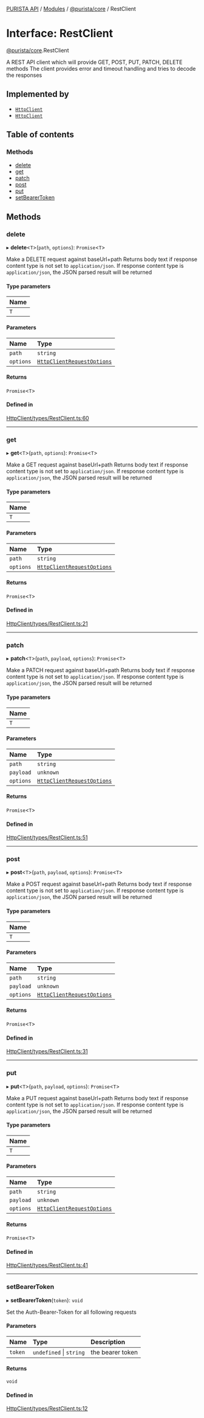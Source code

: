 [PURISTA API](../README.md) / [Modules](../modules.md) / [@purista/core](../modules/purista_core.md) / RestClient

# Interface: RestClient

[@purista/core](../modules/purista_core.md).RestClient

A REST API client which will provide GET, POST, PUT, PATCH, DELETE methods
The client provides error and timeout handling and tries to decode the responses

## Implemented by

- [`HttpClient`](../classes/purista_core.HttpClient.md)
- [`HttpClient`](../classes/purista_core.HttpClient.md)

## Table of contents

### Methods

- [delete](purista_core.RestClient.md#delete)
- [get](purista_core.RestClient.md#get)
- [patch](purista_core.RestClient.md#patch)
- [post](purista_core.RestClient.md#post)
- [put](purista_core.RestClient.md#put)
- [setBearerToken](purista_core.RestClient.md#setbearertoken)

## Methods

### delete

▸ **delete**<`T`\>(`path`, `options`): `Promise`<`T`\>

Make a DELETE request against baseUrl+path
Returns body text if response content type is not set to `application/json`.
If response content type is `application/json`, the JSON parsed result will be returned

#### Type parameters

| Name |
| :------ |
| `T` |

#### Parameters

| Name | Type |
| :------ | :------ |
| `path` | `string` |
| `options` | [`HttpClientRequestOptions`](../modules/purista_core.md#httpclientrequestoptions) |

#### Returns

`Promise`<`T`\>

#### Defined in

[HttpClient/types/RestClient.ts:60](https://github.com/sebastianwessel/purista/blob/master/packages/core/src/HttpClient/types/RestClient.ts#L60)

___

### get

▸ **get**<`T`\>(`path`, `options`): `Promise`<`T`\>

Make a GET request against baseUrl+path
Returns body text if response content type is not set to `application/json`.
If response content type is `application/json`, the JSON parsed result will be returned

#### Type parameters

| Name |
| :------ |
| `T` |

#### Parameters

| Name | Type |
| :------ | :------ |
| `path` | `string` |
| `options` | [`HttpClientRequestOptions`](../modules/purista_core.md#httpclientrequestoptions) |

#### Returns

`Promise`<`T`\>

#### Defined in

[HttpClient/types/RestClient.ts:21](https://github.com/sebastianwessel/purista/blob/master/packages/core/src/HttpClient/types/RestClient.ts#L21)

___

### patch

▸ **patch**<`T`\>(`path`, `payload`, `options`): `Promise`<`T`\>

Make a PATCH request against baseUrl+path
Returns body text if response content type is not set to `application/json`.
If response content type is `application/json`, the JSON parsed result will be returned

#### Type parameters

| Name |
| :------ |
| `T` |

#### Parameters

| Name | Type |
| :------ | :------ |
| `path` | `string` |
| `payload` | `unknown` |
| `options` | [`HttpClientRequestOptions`](../modules/purista_core.md#httpclientrequestoptions) |

#### Returns

`Promise`<`T`\>

#### Defined in

[HttpClient/types/RestClient.ts:51](https://github.com/sebastianwessel/purista/blob/master/packages/core/src/HttpClient/types/RestClient.ts#L51)

___

### post

▸ **post**<`T`\>(`path`, `payload`, `options`): `Promise`<`T`\>

Make a POST request against baseUrl+path
Returns body text if response content type is not set to `application/json`.
If response content type is `application/json`, the JSON parsed result will be returned

#### Type parameters

| Name |
| :------ |
| `T` |

#### Parameters

| Name | Type |
| :------ | :------ |
| `path` | `string` |
| `payload` | `unknown` |
| `options` | [`HttpClientRequestOptions`](../modules/purista_core.md#httpclientrequestoptions) |

#### Returns

`Promise`<`T`\>

#### Defined in

[HttpClient/types/RestClient.ts:31](https://github.com/sebastianwessel/purista/blob/master/packages/core/src/HttpClient/types/RestClient.ts#L31)

___

### put

▸ **put**<`T`\>(`path`, `payload`, `options`): `Promise`<`T`\>

Make a PUT request against baseUrl+path
Returns body text if response content type is not set to `application/json`.
If response content type is `application/json`, the JSON parsed result will be returned

#### Type parameters

| Name |
| :------ |
| `T` |

#### Parameters

| Name | Type |
| :------ | :------ |
| `path` | `string` |
| `payload` | `unknown` |
| `options` | [`HttpClientRequestOptions`](../modules/purista_core.md#httpclientrequestoptions) |

#### Returns

`Promise`<`T`\>

#### Defined in

[HttpClient/types/RestClient.ts:41](https://github.com/sebastianwessel/purista/blob/master/packages/core/src/HttpClient/types/RestClient.ts#L41)

___

### setBearerToken

▸ **setBearerToken**(`token`): `void`

Set the Auth-Bearer-Token for all following requests

#### Parameters

| Name | Type | Description |
| :------ | :------ | :------ |
| `token` | `undefined` \| `string` | the bearer token |

#### Returns

`void`

#### Defined in

[HttpClient/types/RestClient.ts:12](https://github.com/sebastianwessel/purista/blob/master/packages/core/src/HttpClient/types/RestClient.ts#L12)
